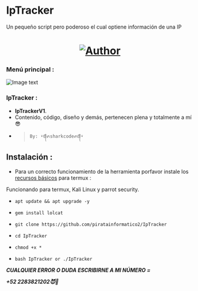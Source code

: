 # IpTracker
Un pequeño script pero poderoso el cual optiene información de una IP 

<h1 align="center"><a href="https://github.com/piratainformatico2"><img title="Author" src="https://img.shields.io/badge/Author-⍣᭕ᬁ᭖sharkcode᭖᭕ᬁ⍣-svg?style=for-the-badge&logo=github"></a></h1>

### Menú principal :
![Image text](https://github.com/piratainformatico2/IpTracker/blob/main/Screenshot_20210911-105556.png)


### IpTracker :
* **IpTrackerV1**.
* Contenido, código, diseño y demás, pertenecen plena y totalmente a mí :sunglasses:
- > ` By: ⍣᭕ᬁ᭖sharkcode᭖᭕ᬁ⍣ `

## Instalación :

* Para un correcto funcionamiento de la herramienta porfavor instale los [recursos básicos](https://github.com/Juliocj7/UtilsCj7) para termux :

Funcionando para termux, Kali Linux y parrot security.

* `apt update && apt upgrade -y`

* `gem install lolcat`
* `git clone https://github.com/piratainformatico2/IpTracker`
* `cd IpTracker`                                                    
* `chmod +x *`
* `bash IpTracker or ./IpTracker`


***CUALQUIER ERROR O DUDA ESCRIBIRNE A MI NÚMERO =***

***+52 2283821202😈🥵***
